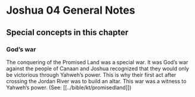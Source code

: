 # Joshua 04 General Notes
## Special concepts in this chapter

### God’s war
The conquering of the Promised Land was a special war. It was God’s war against the people of Canaan and Joshua recognized that they would only be victorious through Yahweh’s power. This is why their first act after crossing the Jordan River was to build an altar. This war was a witness to Yahweh’s power. (See: [[../bible/kt/promisedland]])